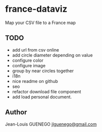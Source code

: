 # france-dataviz
Map your CSV file to a France map

## TODO

- add url from csv online
- add circle diameter depending on value
- configure color
- configure image
- group by near circles together
- i18n
- nice readme on github
- seo
- refactor download file component
- add load personal document.

## Author

Jean-Louis GUENEGO <jlguenego@gmail.com>
